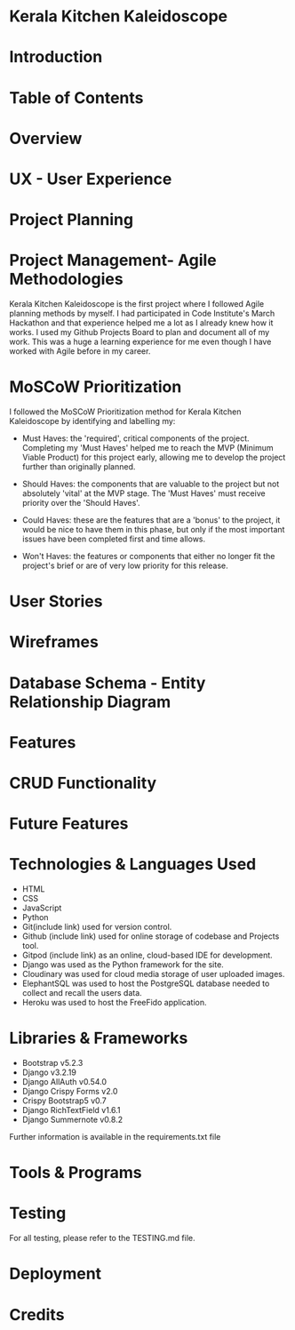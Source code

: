 # Kerala Kitchen Kaleidoscope    

# Introduction    

# Table of Contents    

# Overview    

# UX - User Experience    

# Project Planning    

# Project Management- Agile Methodologies   

Kerala Kitchen Kaleidoscope is the first project where I followed Agile planning methods by myself. I had participated in Code Institute's March Hackathon and that experience helped me a lot as I already knew how it works. I used my Github Projects Board to plan and document all of my work. This was a huge a learning experience for me even though I have worked with Agile before in my career. 

# MoSCoW Prioritization  

I followed the MoSCoW Prioritization method for Kerala Kitchen Kaleidoscope by identifying and labelling my:

+ Must Haves: the 'required', critical components of the project. Completing my 'Must Haves' helped me to reach the MVP (Minimum Viable Product) for this project early, allowing me to develop the project further than originally planned.

+ Should Haves: the components that are valuable to the project but not absolutely 'vital' at the MVP stage. The 'Must Haves' must receive priority over the 'Should Haves'.

+ Could Haves: these are the features that are a 'bonus' to the project, it would be nice to have them in this phase, but only if the most important issues have been completed first and time allows.

+ Won't Haves: the features or components that either no longer fit the project's brief or are of very low priority for this release.    



# User Stories   

# Wireframes    

# Database Schema - Entity Relationship Diagram    

# Features    

# CRUD Functionality    

# Future Features    

# Technologies & Languages Used    

+ HTML    
+ CSS    
+ JavaScript    
+ Python    
+ Git(include link) used for version control.    
+ Github (include link) used for online storage of codebase and Projects tool.
+ Gitpod (include link) as an online, cloud-based IDE for development.    
+ Django was used as the Python framework for the site.    
+ Cloudinary was used for cloud media storage of user uploaded images.    
+ ElephantSQL was used to host the PostgreSQL database needed to collect and recall the users data.    
+ Heroku was used to host the FreeFido application.    


# Libraries & Frameworks    

+ Bootstrap v5.2.3
+ Django v3.2.19
+ Django AllAuth v0.54.0
+ Django Crispy Forms v2.0
+ Crispy Bootstrap5 v0.7
+ Django RichTextField v1.6.1
+ Django Summernote v0.8.2    

Further information is available in the requirements.txt file    


# Tools & Programs    

# Testing    

For all testing, please refer to the TESTING.md file.    

# Deployment    

# Credits    




